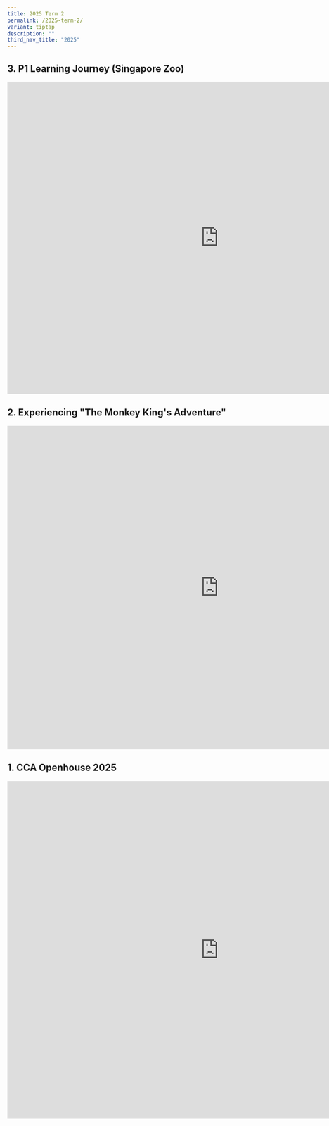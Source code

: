 ```yaml
---
title: 2025 Term 2
permalink: /2025-term-2/
variant: tiptap
description: ""
third_nav_title: "2025"
---
```

<h2>3. P1 Learning Journey (Singapore Zoo)</h2>
<div class="iframe-wrapper">
<iframe style="border:none;overflow:hidden" height="710" width="960" allowfullscreen="true" frameborder="0" src="https://www.facebook.com/plugins/post.php?href=https%3A%2F%2Fwww.facebook.com%2Fwestviewpri%2Fposts%2Fpfbid027fAMvKFbsAW7jc8Zo2Qj1Fz8JiiYxyxbFB6kcYQeePWYcQukJW2yCxKiKdNzCDTvl&amp;show_text=true&amp;width=500"></iframe>
</div>
<h2>2. Experiencing "The Monkey King's Adventure"</h2>
<div class="iframe-wrapper">
<iframe style="border:none;overflow:hidden" height="735" width="960" allowfullscreen="true" frameborder="0" src="https://www.facebook.com/plugins/post.php?href=https%3A%2F%2Fwww.facebook.com%2Fwestviewpri%2Fposts%2Fpfbid029vehP6K9nV53rpyMVkg8RCKVfeehxabycuYjS9a1bGMMkCDAS4gWX9t7eZu9DAYwl&amp;show_text=true&amp;width=500"></iframe>
</div>
<h2>1. CCA Openhouse 2025</h2>
<div class="iframe-wrapper">
<iframe style="border:none;overflow:hidden" height="767" width="960" allowfullscreen="true" frameborder="0" src="https://www.facebook.com/plugins/post.php?href=https%3A%2F%2Fwww.facebook.com%2Fwestviewpri%2Fposts%2Fpfbid0kz2zj2GCNN4LgnLu6aKY3Ujxz9DRnQ8oYHXxH6ppLGKZxKDkbRZSn9kgSKP9TUC9l&amp;show_text=true&amp;width=500"></iframe>
</div>
<p></p>